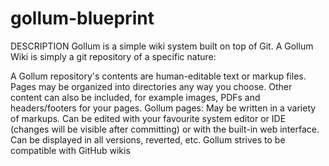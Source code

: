 # gollum-blueprint

DESCRIPTION
Gollum is a simple wiki system built on top of Git. A Gollum Wiki is simply a git repository of a specific nature:

A Gollum repository's contents are human-editable text or markup files.
Pages may be organized into directories any way you choose.
Other content can also be included, for example images, PDFs and headers/footers for your pages.
Gollum pages:
May be written in a variety of markups.
Can be edited with your favourite system editor or IDE (changes will be visible after committing) or with the built-in web interface.
Can be displayed in all versions, reverted, etc.
Gollum strives to be compatible with GitHub wikis
